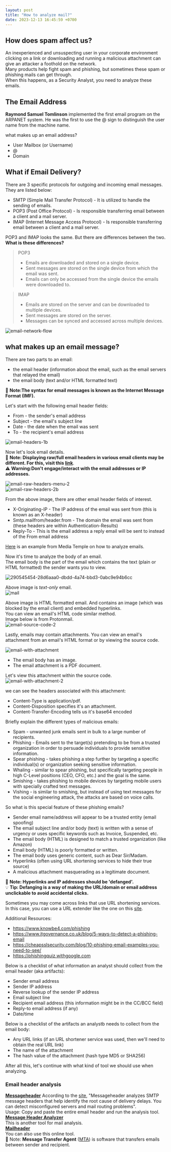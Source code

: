 ```yaml
---
layout: post
title: "How to analyze mail?"
date: 2023-12-13 16:45:59 +0700
---
```

## How does spam affect us?  
An inexperienced and unsuspecting user in your corporate environment clicking on a link or downloading and running a malicious attachment can give an attacker a foothold on the network.  
Many products help fight spam and phishing, but sometimes these spam or phishing mails can get through.  
When this happens, as a Security Analyst, you need to analyze these emails.  
## The Email Address  
**Raymond Samuel Tomlinson** implemented the first email program on the ARPANET system. He was the first to use the @ sign to distinguish the user name from the machine name.  

what makes up an email address?  
- User Mailbox (or Username)  
- @  
- Domain  

## What if Email Delivery?  
There are 3 specific protocols for outgoing and incoming email messages. They are listed below:  
- SMTP (Simple Mail Transfer Protocol) - It is utilized to handle the sending of emails.  
- POP3 (Post Office Protocol) - Is responsible transferring email between a client and a mail server.  
- IMAP (Internet Message Access Protocol) - Is responsible transferring email between a client and a mail server.  

POP3 and IMAP looks the same. But there are differences between the two.  
**What is these differences?**  
> POP3
> - Emails are downloaded and stored on a single device.  
> - Sent messages are stored on the single device from which the email was sent.  
> - Emails can only be accessed from the single device the emails were downloaded to.  

> IMAP
> - Emails are stored on the server and can be downloaded to multiple devices.  
> - Sent messages are stored on the server.  
> - Messages can be synced and accessed across multiple devices.  

![email-network-flow](https://github.com/3xg3lin/3xg3lin.github.io/assets/73038148/6206f25a-a95e-4b14-90d5-591d0dea4418)  

## what makes up an email message?  
There are two parts to an email:  
-  the email header (information about the email, such as the email servers that relayed the email)
-  the email body (text and/or HTML formatted text)

📝 **Note:The syntax for email messages is known as the Internet Message Format (IMF).**

Let's start with the following email header fields:  
- From - the sender's email address
- Subject - the email's subject line
- Date - the date when the email was sent
- To - the recipient's email address


![email-headers-1b](https://github.com/3xg3lin/3xg3lin.github.io/assets/73038148/267042ae-3a56-4522-a56d-c2b01bb0840d)  

Now let's look email details.  
📝 **Note: Displaying raw/full email headers in various email clients may be different. For this, visit this [link](https://mediatemple.zendesk.com/hc/en-us/articles/204644060-how-do-i-view-email-headers-for-a-message)**.  
⚠️ **Warning:Don't engage/interact with the email addresses or IP addresses.**  

![email-raw-headers-menu-2](https://github.com/3xg3lin/3xg3lin.github.io/assets/73038148/87374bcb-ece4-46fe-bfb0-70c917044649)  
![email-raw-headers-2b](https://github.com/3xg3lin/3xg3lin.github.io/assets/73038148/2d481b96-9f2b-4d1d-8e28-c447ac6df7b1)


From the above image, there are other email header fields of interest.   
- X-Originating-IP - The IP address of the email was sent from (this is known as an X-header)
- Smtp.mailfrom/header.from - The domain the email was sent from (these headers are within Authentication-Results)
- Reply-To - This is the email address a reply email will be sent to instead of the From email address

[Here](https://mediatemple.zendesk.com/hc/en-us/articles/204643950-understanding-an-email-header) is an example from Media Temple on how to analyze emails.  

Now it's time to analyze the body of an email.  
The email body is the part of the email which contains the text (plain or HTML formatted) the sender wants you to view.  

![290545454-28d6aaa0-dbdd-4a74-bbd3-0abc9e94b6cc](https://github.com/3xg3lin/3xg3lin.github.io/assets/73038148/3d31d427-59c6-49be-b402-5d46c0013cf7)

Above image is _text-only_ email.  
![mail](https://github.com/3xg3lin/3xg3lin.github.io/assets/73038148/25936cee-47cb-4934-a9de-572ccfceedc4)

Above image is HTML formatted email. And contains an image (which was blocked by the email client) and embedded hyperlinks.  
You can view an email's HTML code similar method.  
Image below is from Protonmail.  
![email-source-code-2](https://github.com/3xg3lin/3xg3lin.github.io/assets/73038148/25845a94-8a67-4bca-94af-d2075840df55)  

Lastly, emails may contain attachments. You can view an email's attachment from an email's HTML format or by viewing the source code.  

![email-with-attachment](https://github.com/3xg3lin/3xg3lin.github.io/assets/73038148/dd793ab5-52ff-4a98-ad33-5b94669b23bf)  
- The email body has an image.
- The email attachment is a PDF document.

Let's view this attachment within the source code.  
![email-with-attachment-2](https://github.com/3xg3lin/3xg3lin.github.io/assets/73038148/0b52c899-4b1c-4f17-b2b2-af7d3417c9b6)  

we can see the headers associated with this attachment:  
- Content-Type is application/pdf.
- Content-Disposition specifies it's an attachment.
- Content-Transfer-Encoding tells us it's base64 encoded

Briefly explain the different types of malicious emails:
- Spam - unwanted junk emails sent in bulk to a large number of recipients.
- Phishing - Emails sent to the target(s) pretending to be from a trusted organization in order to persuade individuals to provide sensitive information.
- Spear phishing - takes phishing a step further by targeting a specific individual(s) or organization seeking sensitive information.
- Whaling - similar to spear phishing, but specifically targeting people in high C-Level positions (CEO, CFO, etc.) and the goal is the same.
- Smishing - takes phishing to mobile devices by targeting mobile users with specially crafted text messages.
- Vishing - is similar to smishing, but instead of using text messages for the social engineering attack, the attacks are based on voice calls.

So what is this special feature of these phishing emails?
- Sender email name/address will appear to be a trusted entity (email spoofing)
- The email subject line and/or body (text) is written with a sense of urgency or uses specific keywords such as Invoice, Suspended, etc.
- The email body (HTML) is designed to match a trusted organization (like Amazon)
- Email body (HTML) is poorly formatted or written.
- The email body uses generic content, such as Dear Sir/Madam.
- Hyperlinks (often using URL shortening services to hide their true source)
- A malicious attachment masquerading as a legitimate document.

📝 **Note: Hyperlinks and IP addresses should be 'defanged'.**  
💡 **Tip: Defanging is a way of making the URL/domain or email address unclickable to avoid accidental clicks.**  

Sometimes you may come across links that use URL shortening services.  
In this case, you can use a URL extender like the one on this [site](https://linkunshorten.com).  

Additional Resources:
- https://www.knowbe4.com/phishing
- https://www.itgovernance.co.uk/blog/5-ways-to-detect-a-phishing-email
- https://cheapsslsecurity.com/blog/10-phishing-email-examples-you-need-to-see/
- https://phishingquiz.withgoogle.com

Below is a checklist of what information an analyst should collect from the email header (aka artifacts):  
- Sender email address
- Sender IP address
- Reverse lookup of the sender IP address
- Email subject line
- Recipient email address (this information might be in the CC/BCC field)
- Reply-to email address (if any)
- Date/time

Below is a checklist of the artifacts an analystb needs to collect from the email body:  
- Any URL links (if an URL shortener service was used, then we'll need to obtain the real URL link)
- The name of the attachment
- The hash value of the attachment (hash type MD5 or SHA256)

After all this, let's continue with what kind of tool we should use when analyzing.  
###  Email header analysis  
**[Messageheader](https://toolbox.googleapps.com/apps/messageheader/analyzeheader)**
According to the [site](https://toolbox.googleapps.com/apps/main/), "Messageheader analyzes SMTP message headers that help identify the root cause of delivery delays. You can detect misconfigured servers and mail routing problems".  
Usage: Copy and paste the entire email header and run the analysis tool.  
**[Message Header Analyzer](https://mha.azurewebsites.net/)**  
This is another tool for mail analysis.  
**[Mailheader](https://mailheader.org/)**  
You can also use this online tool.  
📝 Note: **Message Transfer Agent** ([MTA](https://csrc.nist.gov/glossary/term/mail_transfer_agent)) is software that transfers emails between sender and recipient.  





